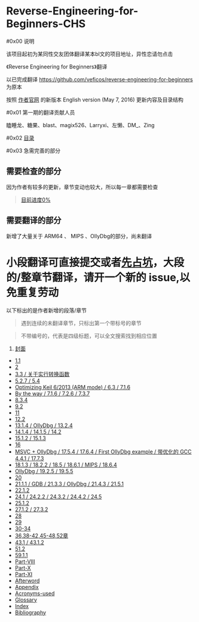 Reverse-Engineering-for-Beginners-CHS
=

#0x00 说明

该项目起初为某同性交友团体翻译某本bl文的项目地址，异性恋请勿点击

《Reverse Engineering for Beginners》翻译

以已完成翻译 https://github.com/veficos/reverse-engineering-for-beginners  为原本

按照 [作者官网](http://beginners.re/) 的新版本 English version (May 7, 2016) 更新内容及目录结构

#0x01 第一期的翻译贡献人员

瞌睡龙、糖果、blast、magix526、Larryxi、左懒、DM_、Zing

#0x02 [目录](Contents.md)

#0x03 急需完善的部分

需要检查的部分
-
因为作者有较多的更新，章节变动也较大，所以每一章都需要检查
> [目前进度0%](https://github.com/inkydragon/Reverse-Engineering-for-Beginners-CHS/blob/master/checklist.md) 

需要翻译的部分
-
新增了大量关于 ARM64 、 MIPS 、OllyDbg的部分，尚未翻译

小段翻译可直接提交或者[先占坑](https://github.com/inkydragon/Reverse-Engineering-for-Beginners-CHS/issues/3)，大段的/整章节翻译，请开一个新的 issue,以免重复劳动
=
以下标出的是作者新增的段落/章节

> 遇到连续的未翻译章节，只标出第一个带标号的章节

> 不带编号的，代表是四级标题，可以全文搜索找到相应位置

1. [封面](Cover.md)
* [1.1](Part-Ⅰ/Chapter-1.md)
* [2](Part-Ⅰ/Chapter-2.md)
* [3.3 / 关于实行转换函数](Part-Ⅰ/Chapter-3.md)
* [5.2.7 / 5.4 ](Part-Ⅰ/Chapter-5.md#527-栈内数据的自动回收)
* [Optimizing Keil 6/2013 (ARM mode) / 6.3 / 7.1.6 ](Part-Ⅰ/Chapter-6.md)
* [By the way / 7.1.6 / 7.2.6 / 7.3.7](Part-Ⅰ/Chapter-7.md)
* [8.3.4](Part-Ⅰ/Chapter-8.md)
* [9.2](Part-Ⅰ/Chapter-9.md)
* [11](Part-Ⅰ/Chapter-11.md)
* [12.2](Part-Ⅰ/Chapter-12.md)
* [13.1.4 / OllyDbg / 13.2.4](Part-Ⅰ/Chapter-13.md)
* [14.1.4 / 14.1.5 / 14.2 ](Part-Ⅰ/Chapter-14.md)
* [15.1.2 / 15.1.3 ](Part-Ⅰ/Chapter-15.md)
* [16](Part-Ⅰ/Chapter-16.md)
* [MSVC + OllyDbg / 17.5.4 / 17.6.4 / First OllyDbg example / 带优化的 GCC 4.4.1 / 17.7.3 ](Part-Ⅰ/Chapter-17.md)
* [18.1.3 / 18.2.2 / 18.5 / 18.6.1 / MIPS / 18.6.4](Part-Ⅰ/Chapter-18.md)
* [OllyDbg / 19.2.5 / 19.5.5 ](Part-Ⅰ/Chapter-19.md)
* [20](Part-Ⅰ/Chapter-20.md)
* [21.1.1 / GDB / 21.3.3 / OllyDbg / 21.4.3 / 21.5.1 ](Part-Ⅰ/Chapter-21.md)
* [22.1.2 ](Part-Ⅰ/Chapter-22.md)
* [24.1 / 24.2.2 / 24.3.2 / 24.4.2 / 24.5](Part-Ⅰ/Chapter-24.md)
* [25.1.2](Part-Ⅰ/Chapter-25.md)
* [27.1.2 / 27.3.2 ](Part-Ⅰ/Chapter-27.md)
* [28](Part-Ⅰ/Chapter-28.md)
* [29](Part-Ⅰ/Chapter-29.md)
* [30-34](Part-Ⅱ)
* [36,38-42,45-48,52章](Part-Ⅲ)
* [43.1 / 43.1.2](Part-Ⅲ/Chapter-43.md)
* [51.2](Part-Ⅲ/Chapter-51.md)
* [59.1.1](Part-Ⅴ/Chapter-59.md)
* [Part-Ⅷ](Part-Ⅷ)
* [Part-Ⅹ](Part-Ⅹ)
* [Part-Ⅺ](Part-Ⅺ)
* [Afterword](Afterword)
* [Appendix](Appendix)
* [Acronyms-used](Acronyms-used.md)
* [Glossary](Glossary.md)
* [Index](Index.md)
* [Bibliography](Bibliography.md)


